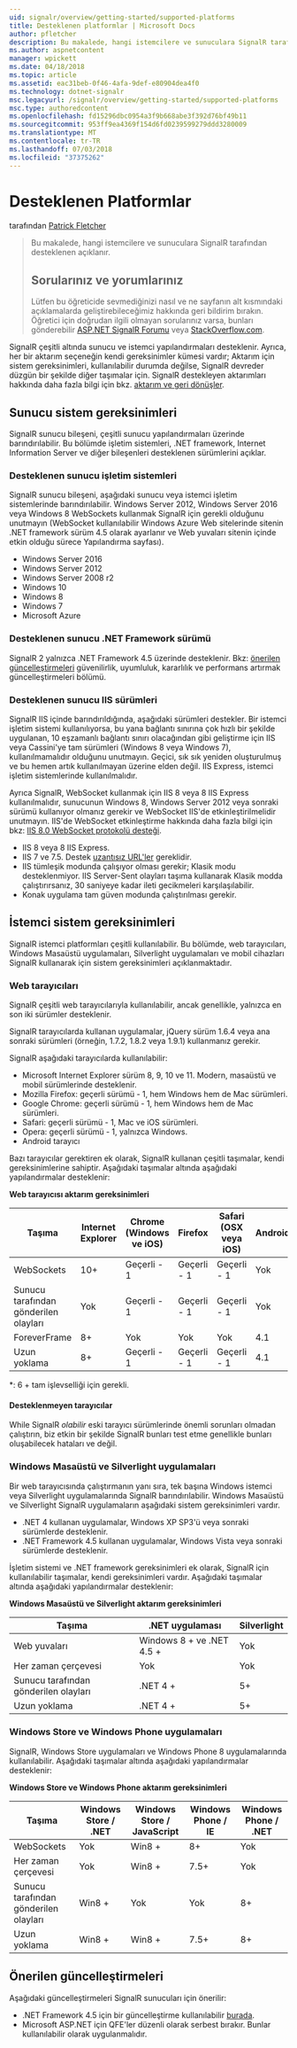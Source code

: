 ```yaml
---
uid: signalr/overview/getting-started/supported-platforms
title: Desteklenen platformlar | Microsoft Docs
author: pfletcher
description: Bu makalede, hangi istemcilere ve sunuculara SignalR tarafından desteklenen açıklanır.
ms.author: aspnetcontent
manager: wpickett
ms.date: 04/18/2018
ms.topic: article
ms.assetid: eac31beb-0f46-4afa-9def-e80904dea4f0
ms.technology: dotnet-signalr
msc.legacyurl: /signalr/overview/getting-started/supported-platforms
msc.type: authoredcontent
ms.openlocfilehash: fd15296dbc0954a3f9b668abe3f392d76bf49b11
ms.sourcegitcommit: 953ff9ea4369f154d6fd0239599279ddd3280009
ms.translationtype: MT
ms.contentlocale: tr-TR
ms.lasthandoff: 07/03/2018
ms.locfileid: "37375262"
---
```

<a name="supported-platforms"></a>Desteklenen Platformlar
====================
tarafından [Patrick Fletcher](https://github.com/pfletcher)

> Bu makalede, hangi istemcilere ve sunuculara SignalR tarafından desteklenen açıklanır. 
> 
> ## <a name="questions-and-comments"></a>Sorularınız ve yorumlarınız
> 
> Lütfen bu öğreticide sevmediğinizi nasıl ve ne sayfanın alt kısmındaki açıklamalarda geliştirebileceğimiz hakkında geri bildirim bırakın. Öğretici için doğrudan ilgili olmayan sorularınız varsa, bunları gönderebilir [ASP.NET SignalR Forumu](https://forums.asp.net/1254.aspx/1?ASP+NET+SignalR) veya [StackOverflow.com](http://stackoverflow.com/).


SignalR çeşitli altında sunucu ve istemci yapılandırmaları desteklenir. Ayrıca, her bir aktarım seçeneğin kendi gereksinimler kümesi vardır; Aktarım için sistem gereksinimleri, kullanılabilir durumda değilse, SignalR devreder düzgün bir şekilde diğer taşımalar için. SignalR destekleyen aktarımları hakkında daha fazla bilgi için bkz. [aktarım ve geri dönüşler](introduction-to-signalr.md#transports).

## <a name="server-system-requirements"></a>Sunucu sistem gereksinimleri

SignalR sunucu bileşeni, çeşitli sunucu yapılandırmaları üzerinde barındırılabilir. Bu bölümde işletim sistemleri, .NET framework, Internet Information Server ve diğer bileşenleri desteklenen sürümlerini açıklar.

### <a name="supported-server-operating-systems"></a>Desteklenen sunucu işletim sistemleri

SignalR sunucu bileşeni, aşağıdaki sunucu veya istemci işletim sistemlerinde barındırılabilir. Windows Server 2012, Windows Server 2016 veya Windows 8 WebSockets kullanmak SignalR için gerekli olduğunu unutmayın (WebSocket kullanılabilir Windows Azure Web sitelerinde sitenin .NET framework sürüm 4.5 olarak ayarlanır ve Web yuvaları sitenin içinde etkin olduğu sürece Yapılandırma sayfası).

- Windows Server 2016
- Windows Server 2012
- Windows Server 2008 r2
- Windows 10
- Windows 8
- Windows 7
- Microsoft Azure

### <a name="supported-server-net-framework-version"></a>Desteklenen sunucu .NET Framework sürümü

SignalR 2 yalnızca .NET Framework 4.5 üzerinde desteklenir. Bkz: [önerilen güncelleştirmeleri](#updates) güvenilirlik, uyumluluk, kararlılık ve performans artırmak güncelleştirmeleri bölümü.

### <a name="supported-server-iis-versions"></a>Desteklenen sunucu IIS sürümleri

SignalR IIS içinde barındırıldığında, aşağıdaki sürümleri destekler. Bir istemci işletim sistemi kullanılıyorsa, bu yana bağlantı sınırına çok hızlı bir şekilde uygulanan, 10 eşzamanlı bağlantı sınırı olacağından gibi geliştirme için IIS veya Cassini'ye tam sürümleri (Windows 8 veya Windows 7), kullanılmamalıdır olduğunu unutmayın. Geçici, sık sık yeniden oluşturulmuş ve bu hemen artık kullanılmayan üzerine elden değil. IIS Express, istemci işletim sistemlerinde kullanılmalıdır.

Ayrıca SignalR, WebSocket kullanmak için IIS 8 veya 8 IIS Express kullanılmalıdır, sunucunun Windows 8, Windows Server 2012 veya sonraki sürümü kullanıyor olmanız gerekir ve WebSocket IIS'de etkinleştirilmelidir unutmayın. IIS'de WebSocket etkinleştirme hakkında daha fazla bilgi için bkz: [IIS 8.0 WebSocket protokolü desteği](https://www.iis.net/learn/get-started/whats-new-in-iis-8/iis-80-websocket-protocol-support).

- IIS 8 veya 8 IIS Express.
- IIS 7 ve 7.5. Destek [uzantısız URL'ler](https://support.microsoft.com/kb/980368) gereklidir.
- IIS tümleşik modunda çalışıyor olması gerekir; Klasik modu desteklenmiyor. IIS Server-Sent olayları taşıma kullanarak Klasik modda çalıştırırsanız, 30 saniyeye kadar ileti gecikmeleri karşılaşılabilir.
- Konak uygulama tam güven modunda çalıştırılması gerekir.

## <a name="client-system-requirements"></a>İstemci sistem gereksinimleri

SignalR istemci platformları çeşitli kullanılabilir. Bu bölümde, web tarayıcıları, Windows Masaüstü uygulamaları, Silverlight uygulamaları ve mobil cihazları SignalR kullanarak için sistem gereksinimleri açıklanmaktadır.

### <a name="web-browsers"></a>Web tarayıcıları

SignalR çeşitli web tarayıcılarıyla kullanılabilir, ancak genellikle, yalnızca en son iki sürümler desteklenir.

SignalR tarayıcılarda kullanan uygulamalar, jQuery sürüm 1.6.4 veya ana sonraki sürümleri (örneğin, 1.7.2, 1.8.2 veya 1.9.1) kullanmanız gerekir.

SignalR aşağıdaki tarayıcılarda kullanılabilir:

- Microsoft Internet Explorer sürüm 8, 9, 10 ve 11. Modern, masaüstü ve mobil sürümlerinde desteklenir.
- Mozilla Firefox: geçerli sürümü - 1, hem Windows hem de Mac sürümleri.
- Google Chrome: geçerli sürümü - 1, hem Windows hem de Mac sürümleri.
- Safari: geçerli sürümü - 1, Mac ve iOS sürümleri.
- Opera: geçerli sürümü - 1, yalnızca Windows.
- Android tarayıcı

Bazı tarayıcılar gerektiren ek olarak, SignalR kullanan çeşitli taşımalar, kendi gereksinimlerine sahiptir. Aşağıdaki taşımalar altında aşağıdaki yapılandırmalar desteklenir:

<a id="browser"></a>

**Web tarayıcısı aktarım gereksinimleri**

| Taşıma | Internet Explorer | Chrome (Windows ve iOS) | Firefox | Safari (OSX veya iOS) | Android |
| --- | --- | --- | --- | --- | --- |
| WebSockets | 10+ | Geçerli - 1 | Geçerli - 1 | Geçerli - 1 | Yok |
| Sunucu tarafından gönderilen olayları | Yok | Geçerli - 1 | Geçerli - 1 | Geçerli - 1 | Yok |
| ForeverFrame | 8+ | Yok | Yok | Yok | 4.1 |
| Uzun yoklama | 8+ | Geçerli - 1 | Geçerli - 1 | Geçerli - 1 | 4.1 |

\*: 6 + tam işlevselliği için gerekli.

#### <a name="unsupported-browsers"></a>Desteklenmeyen tarayıcılar

While SignalR *olabilir* eski tarayıcı sürümlerinde önemli sorunları olmadan çalıştırın, biz etkin bir şekilde SignalR bunları test etme genellikle bunları oluşabilecek hataları ve değil.

### <a name="windows-desktop-and-silverlight-applications"></a>Windows Masaüstü ve Silverlight uygulamaları

Bir web tarayıcısında çalıştırmanın yanı sıra, tek başına Windows istemci veya Silverlight uygulamalarında SignalR barındırılabilir. Windows Masaüstü ve Silverlight SignalR uygulamaların aşağıdaki sistem gereksinimleri vardır.

- .NET 4 kullanan uygulamalar, Windows XP SP3'ü veya sonraki sürümlerde desteklenir.
- .NET Framework 4.5 kullanan uygulamalar, Windows Vista veya sonraki sürümlerde desteklenir.

İşletim sistemi ve .NET framework gereksinimleri ek olarak, SignalR için kullanılabilir taşımalar, kendi gereksinimleri vardır. Aşağıdaki taşımalar altında aşağıdaki yapılandırmalar desteklenir:

**Windows Masaüstü ve Silverlight aktarım gereksinimleri**

| Taşıma | .NET uygulaması | Silverlight |
| --- | --- | --- |
| Web yuvaları | Windows 8 + ve .NET 4.5 + | Yok |
| Her zaman çerçevesi | Yok | Yok |
| Sunucu tarafından gönderilen olayları | .NET 4 + | 5+ |
| Uzun yoklama | .NET 4 + | 5+ |

<a id="android"></a>

### <a name="windows-store-and-windows-phone-applications"></a>Windows Store ve Windows Phone uygulamaları

SignalR, Windows Store uygulamaları ve Windows Phone 8 uygulamalarında kullanılabilir. Aşağıdaki taşımalar altında aşağıdaki yapılandırmalar desteklenir:

**Windows Store ve Windows Phone aktarım gereksinimleri**

| Taşıma | Windows Store / .NET | Windows Store / JavaScript | Windows Phone / IE | Windows Phone / .NET |
| --- | --- | --- | --- | --- |
| WebSockets | Yok | Win8 + | 8+ | Yok |
| Her zaman çerçevesi | Yok | Win8 + | 7.5+ | Yok |
| Sunucu tarafından gönderilen olayları | Win8 + | Yok | Yok | 8+ |
| Uzun yoklama | Win8 + | Win8 + | 7.5+ | 8+ |

<a id="updates"></a>

## <a name="recommended-updates"></a>Önerilen güncelleştirmeleri

Aşağıdaki güncelleştirmeleri SignalR sunucuları için önerilir:

- .NET Framework 4.5 için bir güncelleştirme kullanılabilir [burada](https://support.microsoft.com/kb/2750149).
- Microsoft ASP.NET için QFE'ler düzenli olarak serbest bırakır. Bunlar kullanılabilir olarak uygulanmalıdır.
